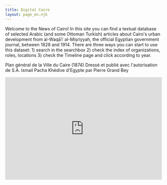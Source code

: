 ```yaml
---
title: Digital Cairo
layout: page_en.njk
---
```


Welcome to the News of Cairo! In this site you can find a textual database of selected Arabic (and some Ottoman Turkish) articles about Cairo's urban development from al-Waqāʾiʿ al-Miṣriyyah, the official Egyptian government journal, between 1828 and 1914. There are three ways you can start to use this dataset: 1) search in the searchbox 2) check the index of organizations, roles, locations 3) check the Timeline page and click according to year.

Plan général de la Ville du Caire (1874)
Dressé et publié avec l'autorisation de S.A. Ismail Pacha Khédive d'Egypte par Pierre Grand Bey
<div style="padding: 0; padding-bottom: 65.2270654953853%; position: relative;  display: block; height: 0;"><iframe style="position: absolute;  top: 0; bottom: 0; left: 0; width: 100%; height: 100%; border: 0;" src="https://gallica.bnf.fr/ark:/12148/btv1b53099635v/f1.item.mini"></iframe></div>
